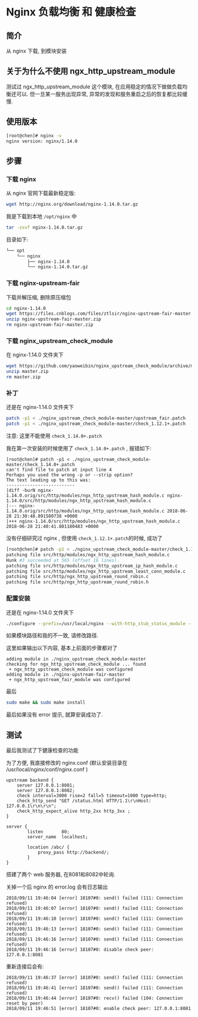 # Nginx 负载均衡 和 健康检查

## 简介

从 nginx 下载, 到模块安装

## 关于为什么不使用 ngx_http_upstream_module

测试过 ngx_http_upstream_module 这个模块, 在应用稳定的情况下做做负载均衡还可以. 但一旦某一服务出现异常, 异常的发现和服务重启之后的恢复都比较缓慢.

## 使用版本

```sh
[root@chen]# nginx -v
nginx version: nginx/1.14.0
```

## 步骤

### 下载 nginx

从 nginx 官网下载最新稳定版:

```sh
wget http://nginx.org/download/nginx-1.14.0.tar.gz
```

我是下载到本地 ```/opt/nginx``` 中

```sh
tar -zxvf nginx-1.14.0.tar.gz
```

目录如下:

```sh
└── opt
	└── nginx
	    ├── nginx-1.14.0
	    └── nginx-1.14.0.tar.gz
```

### 下载 nginx-upstream-fair

下载并解压缩, 删除原压缩包

```sh
cd nginx-1.14.0
wget https://files.cnblogs.com/files/ztlsir/nginx-upstream-fair-master.zip
unzip nginx-upstream-fair-master.zip
rm nginx-upstream-fair-master.zip
```

### 下载 nginx_upstream_check_module

在 nginx-1.14.0 文件夹下

```sh
wget https://github.com/yaoweibin/nginx_upstream_check_module/archive/master.zip
unzip master.zip
rm master.zip
```

### 补丁

还是在 nginx-1.14.0 文件夹下

```sh
patch -p1 < ./nginx_upstream_check_module-master/upstream_fair.patch
patch -p1 < ./nginx_upstream_check_module-master/check_1.12.1+.patch
```

注意: 这里不能使用 ```check_1.14.0+.patch```

我在第一次安装的时候使用了 ```check_1.14.0+.patch``` , 报错如下: 

```
[root@chen]# patch -p1 < ./nginx_upstream_check_module-master/check_1.14.0+.patch
can't find file to patch at input line 4
Perhaps you used the wrong -p or --strip option?
The text leading up to this was:
--------------------------
|diff -burN nginx-1.14.0.orig/src/http/modules/ngx_http_upstream_hash_module.c nginx-1.14.0/src/http/modules/ngx_http_upstream_hash_module.c
|--- nginx-1.14.0.orig/src/http/modules/ngx_http_upstream_hash_module.c	2018-06-28 21:30:48.891580738 +0000
|+++ nginx-1.14.0/src/http/modules/ngx_http_upstream_hash_module.c	2018-06-28 21:40:41.801180483 +0000
```

没有仔细研究过 nginx , 但使用 ```check_1.12.1+.patch```的时候, 成功了

```sh
[root@chen]# patch -p1 < ./nginx_upstream_check_module-master/check_1.12.1+.patch
patching file src/http/modules/ngx_http_upstream_hash_module.c
Hunk #3 succeeded at 565 (offset 16 lines).
patching file src/http/modules/ngx_http_upstream_ip_hash_module.c
patching file src/http/modules/ngx_http_upstream_least_conn_module.c
patching file src/http/ngx_http_upstream_round_robin.c
patching file src/http/ngx_http_upstream_round_robin.h
```

### 配置安装

还是在 nginx-1.14.0 文件夹下

```sh
./configure --prefix=/usr/local/nginx --with-http_stub_status_module --with-http_ssl_module --with-http_gzip_static_module --with-pcre --add-module=./nginx_upstream_check_module-master --add-module=./nginx-upstream-fair-master
```

如果模块路径和我的不一致, 请修改路径.

这里如果输出以下内容, 基本上前面的步骤都对了 

```
adding module in ./nginx_upstream_check_module-master
checking for ngx_http_upstream_check_module ... found
 + ngx_http_upstream_check_module was configured
adding module in ./nginx-upstream-fair-master
 + ngx_http_upstream_fair_module was configured
```

最后

```sh
sudo make && sudo make install
```

最后如果没有 error 提示, 就算安装成功了.

## 测试

最后我测试了下健康检查的功能

为了方便, 我直接修改的 nginx.conf (默认安装目录在 /usr/local/nginx/conf/nginx.conf )

```
upstream backend {
    server 127.0.0.1:8081;
    server 127.0.0.1:8082;
    check interval=3000 rise=2 fall=5 timeout=1000 type=http;
	check_http_send "GET /status.html HTTP/1.1\r\nHost: 127.0.0.1\r\n\r\n";
	check_http_expect_alive http_2xx http_3xx ;
}

server {
        listen       80;
        server_name  localhost;

        location /abc/ {
            proxy_pass http://backend/;
        }
}

```

搭建了两个 web 服务器, 在8081和8082中轮询.

关掉一个后 nginx 的 error.log 会有日志输出

```
2018/09/11 19:46:04 [error] 18107#0: send() failed (111: Connection refused)
2018/09/11 19:46:07 [error] 18107#0: send() failed (111: Connection refused)
2018/09/11 19:46:10 [error] 18107#0: send() failed (111: Connection refused)
2018/09/11 19:46:13 [error] 18107#0: send() failed (111: Connection refused)
2018/09/11 19:46:16 [error] 18107#0: send() failed (111: Connection refused)
2018/09/11 19:46:16 [error] 18107#0: disable check peer: 127.0.0.1:8081
```

重新连接后会有:

```
2018/09/11 19:46:37 [error] 18107#0: send() failed (111: Connection refused)
2018/09/11 19:46:41 [error] 18107#0: send() failed (111: Connection refused)
2018/09/11 19:46:44 [error] 18107#0: recv() failed (104: Connection reset by peer)
2018/09/11 19:46:51 [error] 18107#0: enable check peer: 127.0.0.1:8081 
```




